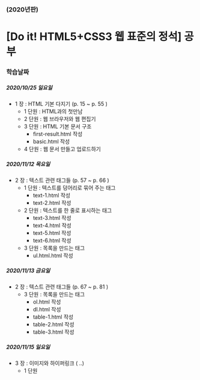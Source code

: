 ### (2020년판)

# [Do it! HTML5+CSS3 웹 표준의 정석] 공부


### 학습날짜

##### 2020/10/25 일요일 

- 1 장 : HTML 기본 다지기 (p. 15 ~ p. 55 )
    - 1 단원 : HTML과의 첫만남
    - 2 단원 : 웹 브라우저와 웹 편집기
    - 3 단원 : HTML 기본 문서 구조
        - first-result.html 작성
        - basic.html 작성
    - 4 단원 : 웹 문서 만들고 업로드하기

##### 2020/11/12 목요일 

- 2 장 : 텍스트 관련 태그들 (p. 57 ~ p. 66 )
    - 1 단원 : 텍스트를 덩어리로 묶어 주는 태그
        - text-1.html 작성
        - text-2.html 작성
    - 2 단원 : 텍스트를 한 줄로 표시하는 태그
        - text-3.html 작성
        - text-4.html 작성
        - text-5.html 작성
        - text-6.html 작성
    - 3 단원 : 목록을 만드는 태그
        - ul.html.html 작성
        
##### 2020/11/13 금요일 

- 2 장 : 텍스트 관련 태그들 (p. 67 ~ p. 81 )
    - 3 단원 : 목록을 만드는 태그
        - ol.html 작성
        - dl.html 작성
        - table-1.html 작성
        - table-2.html 작성
        - table-3.html 작성

##### 2020/11/15 일요일 

- 3 장 : 이미지와 하이퍼링크 ( ..)
    - 1 단원
